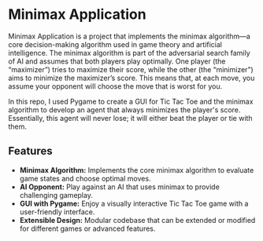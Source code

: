 # Minimax Application

Minimax Application is a project that implements the minimax algorithm—a core decision-making algorithm used in game theory and artificial intelligence. The minimax algorithm is part of the adversarial search family of AI and assumes that both players play optimally. One player (the “maximizer”) tries to maximize their score, while the other (the “minimizer”) aims to minimize the maximizer’s score. This means that, at each move, you assume your opponent will choose the move that is worst for you.

In this repo, I used Pygame to create a GUI for Tic Tac Toe and the minimax algorithm to develop an agent that always minimizes the player's score. Essentially, this agent will never lose; it will either beat the player or tie with them.

## Features

- **Minimax Algorithm:** Implements the core minimax algorithm to evaluate game states and choose optimal moves.
- **AI Opponent:** Play against an AI that uses minimax to provide challenging gameplay.
- **GUI with Pygame:** Enjoy a visually interactive Tic Tac Toe game with a user-friendly interface.
- **Extensible Design:** Modular codebase that can be extended or modified for different games or advanced features.
